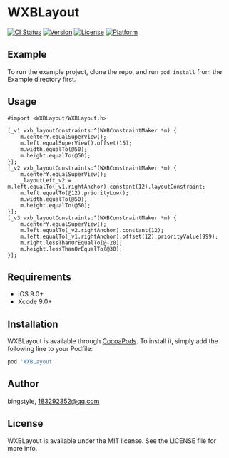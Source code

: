 # WXBLayout

[![CI Status](https://img.shields.io/travis/bingstyle/WXBLayout.svg?style=flat)](https://travis-ci.org/bingstyle/WXBLayout)
[![Version](https://img.shields.io/cocoapods/v/WXBLayout.svg?style=flat)](https://cocoapods.org/pods/WXBLayout)
[![License](https://img.shields.io/cocoapods/l/WXBLayout.svg?style=flat)](https://cocoapods.org/pods/WXBLayout)
[![Platform](https://img.shields.io/cocoapods/p/WXBLayout.svg?style=flat)](https://cocoapods.org/pods/WXBLayout)

## Example

To run the example project, clone the repo, and run `pod install` from the Example directory first.

## Usage

`#import <WXBLayout/WXBLayout.h>`

```objc
[_v1 wxb_layoutConstraints:^(WXBConstraintMaker *m) {
    m.centerY.equalSuperView();
    m.left.equalSuperView().offset(15);
    m.width.equalTo(@50);
    m.height.equalTo(@50);
}];
[_v2 wxb_layoutConstraints:^(WXBConstraintMaker *m) {
    m.centerY.equalSuperView();
    _layoutLeft_v2 = m.left.equalTo(_v1.rightAnchor).constant(12).layoutConstraint;
    m.left.equalTo(@12).priorityLow();
    m.width.equalTo(@50);
    m.height.equalTo(@50);
}];
[_v3 wxb_layoutConstraints:^(WXBConstraintMaker *m) {
    m.centerY.equalSuperView();
    m.left.equalTo(_v2.rightAnchor).constant(12);
    m.left.equalTo(_v1.rightAnchor).offset(12).priorityValue(999);
    m.right.lessThanOrEqualTo(@-20);
    m.height.lessThanOrEqualTo(@30);
}];
```

## Requirements

- iOS 9.0+
- Xcode 9.0+

## Installation

WXBLayout is available through [CocoaPods](https://cocoapods.org). To install
it, simply add the following line to your Podfile:

```ruby
pod 'WXBLayout'
```

## Author

bingstyle, 183292352@qq.com

## License

WXBLayout is available under the MIT license. See the LICENSE file for more info.
